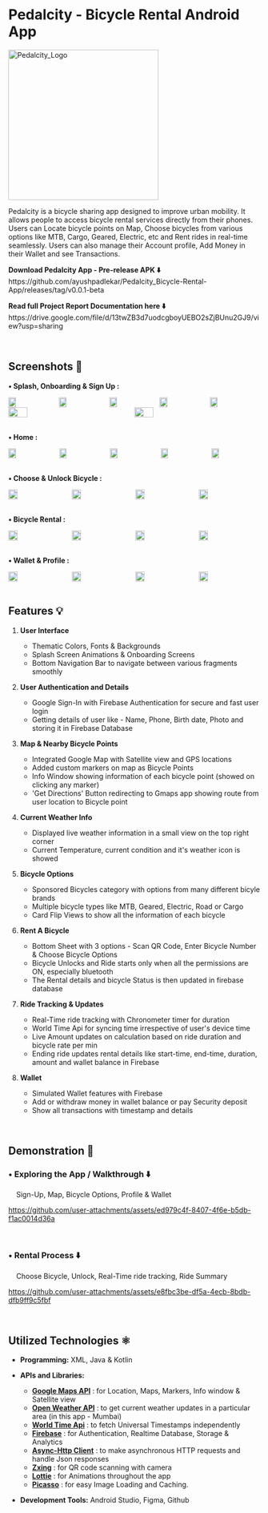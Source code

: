 # Pedalcity - Bicycle Rental Android App

<div align="left">
    <img src="Screenshots/Pedalcity Logo.png" alt="Pedalcity_Logo" width="300">
</div>

Pedalcity is a bicycle sharing app designed to improve urban mobility. It allows people to access bicycle rental services directly from their phones. Users can Locate bicycle points on Map, Choose bicycles from various options like MTB, Cargo, Geared, Electric, etc and Rent rides in real-time seamlessly. Users can also manage their Account profile, Add Money in their Wallet and see Transactions.

<p><b> Download Pedalcity App - Pre-release APK ⬇️</b> </br>
    https://github.com/ayushpadlekar/Pedalcity_Bicycle-Rental-App/releases/tag/v0.0.1-beta </p>

<p><b> Read full Project Report Documentation here ⬇️</b> </br>
    https://drive.google.com/file/d/13twZB3d7uodcgboyUEBO2sZjBUnu2GJ9/view?usp=sharing </p>

</br>

## Screenshots 📸

**• Splash, Onboarding & Sign Up :**

<div style="display: flex; overflow-x: auto; white-space: nowrap;">
  <img src="Screenshots/Splash, Onboarding & Signup/Splash.png" style="flex: 1 0 auto; width: 15%;">
  <img src="Screenshots/Splash, Onboarding & Signup/Onboarding1.png" style="flex: 1 0 auto; width: 15%;">
  <img src="Screenshots/Splash, Onboarding & Signup/Onboarding2.png" style="flex: 1 0 auto; width: 15%;">
  <img src="Screenshots/Splash, Onboarding & Signup/Onboarding3.png" style="flex: 1 0 auto; width: 15%;">
  <img src="Screenshots/Splash, Onboarding & Signup/Onboarding4.png" style="flex: 1 0 auto; width: 15%;">
</div>

<div style="display: flex; overflow-x: auto; white-space: nowrap;">
  <img src="Screenshots/Splash, Onboarding & Signup/SignIn google.png" style="flex: 1 0 auto; width: 15%;">
  <img src="Screenshots/Splash, Onboarding & Signup/SignIn google choose acc.png" style="flex: 1 0 auto; width: 15%;">
</div>
</br>

**• Home :**

<div style="display: flex; overflow-x: auto; white-space: nowrap;">
  <img src="Screenshots/Home/Home Main.png" style="flex: 1 0 auto; width: 15%;">
    &nbsp;
  <img src="Screenshots/Home/Home Satellite.png" style="flex: 1 0 auto; width: 15%;">
    &nbsp;
  <img src="Screenshots/Home/Home Bottom Sheet.png" style="flex: 1 0 auto; width: 15%;">
    &nbsp;
  <img src="Screenshots/Home/Scan QR.png" style="flex: 1 0 auto; width: 15%;">
    &nbsp;
  <img src="Screenshots/Home/Enter Number Dialog.png" style="flex: 1 0 auto; width: 15%;">
</div>
</br>

**• Choose & Unlock Bicycle :**

<div style="display: flex; overflow-x: auto; white-space: nowrap;">
  <img src="Screenshots/Choose & Unlock Bicycle/Choose Bicycle.png" style="flex: 1 0 auto; width: 15%;">
    &nbsp;
  <img src="Screenshots/Choose & Unlock Bicycle/Bicycle Numbers.png" style="flex: 1 0 auto; width: 15%;">
    &nbsp;
  <img src="Screenshots/Choose & Unlock Bicycle/Reconfirm Number.png" style="flex: 1 0 auto; width: 15%;">
    &nbsp;
  <img src="Screenshots/Choose & Unlock Bicycle/Bicycle Unlock Anim.png" style="flex: 1 0 auto; width: 15%;">
</div>
</br>

**• Bicycle Rental :**

<div style="display: flex; overflow-x: auto; white-space: nowrap;">
  <img src="Screenshots/Bicycle Rental/Ongoing Ride.png" style="flex: 1 0 auto; width: 15%;">
    &nbsp;
  <img src="Screenshots/Bicycle Rental/Ongoing Ride Home.png" style="flex: 1 0 auto; width: 15%;">
    &nbsp;
  <img src="Screenshots/Bicycle Rental/End Ride Dialog.png" style="flex: 1 0 auto; width: 15%;">
    &nbsp;
  <img src="Screenshots/Bicycle Rental/Ride Summary.png" style="flex: 1 0 auto; width: 15%;">
</div>
</br>

**• Wallet & Profile :**

<div style="display: flex; overflow-x: auto; white-space: nowrap;">
  <img src="Screenshots/Wallet, Profile, Exit dialog/Wallet screen.png" style="flex: 1 0 auto; width: 15%;">
    &nbsp;
  <img src="Screenshots/Wallet, Profile, Exit dialog/Wallet Add Money.png" style="flex: 1 0 auto; width: 15%;">
    &nbsp;
  <img src="Screenshots/Wallet, Profile, Exit dialog/Wallet Transactions.png" style="flex: 1 0 auto; width: 15%;">
    &nbsp;
  <img src="Screenshots/Wallet, Profile, Exit dialog/Profile screen.png" style="flex: 1 0 auto; width: 15%;">
</div>

</br>

## Features 💡

1. **User Interface**
    - Thematic Colors, Fonts & Backgrounds
    - Splash Screen Animations & Onboarding Screens
    - Bottom Navigation Bar to navigate between various fragments smoothly

2. **User Authentication and Details**
    - Google Sign-In with Firebase Authentication for secure and fast user login
    - Getting details of user like - Name, Phone, Birth date, Photo and storing it in Firebase Database

3. **Map & Nearby Bicycle Points**
    - Integrated Google Map with Satellite view and GPS locations
    - Added custom markers on map as Bicycle Points
    - Info Window showing information of each bicycle point (showed on clicking any marker)
    - 'Get Directions' Button redirecting to Gmaps app showing route from user location to Bicycle point

4. **Current Weather Info**
    - Displayed live weather information in a small view on the top right corner
    - Current Temperature, current condition and it's weather icon is showed

5. **Bicycle Options**
    - Sponsored Bicycles category with options from many different bicyle brands
    - Multiple bicycle types like MTB, Geared, Electric, Road or Cargo
    - Card Flip Views to show all the information of each bicycle

6. **Rent A Bicycle**
    - Bottom Sheet with 3 options - Scan QR Code, Enter Bicycle Number & Choose Bicycle Options
    - Bicycle Unlocks and Ride starts only when all the permissions are ON, especially bluetooth
    - The Rental details and bicycle Status is then updated in firebase database

7. **Ride Tracking & Updates**
    - Real-Time ride tracking with Chronometer timer for duration
    - World Time Api for syncing time irrespective of user's device time
    - Live Amount updates on calculation based on ride duration and bicycle rate per min
    - Ending ride updates rental details like start-time, end-time, duration, amount and wallet balance in Firebase

7. **Wallet**
    - Simulated Wallet features with Firebase
    - Add or withdraw money in wallet balance or pay Security deposit
    - Show all transactions with timestamp and details

</br>

## Demonstration 📲

### • Exploring the App / Walkthrough ⬇️
&nbsp; &nbsp; Sign-Up, Map, Bicycle Options, Profile & Wallet

https://github.com/user-attachments/assets/ed979c4f-8407-4f6e-b5db-f1ac0014d36a

</br>

### • Rental Process ⬇️
&nbsp; &nbsp; Choose Bicycle, Unlock, Real-Time ride tracking, Ride Summary

https://github.com/user-attachments/assets/e8fbc3be-df5a-4ecb-8bdb-dfb9ff9c5fbf

</br>

## Utilized Technologies ⚛
 - **Programming:** XML, Java & Kotlin

 - **APIs and Libraries:**
   - [**Google Maps API**](https://developers.google.com/maps/documentation/android-sdk) : for Location, Maps, Markers, Info window & Satellite view
   - [**Open Weather API**](https://openweathermap.org/api) : to get current weather updates in a particular area (in this app - Mumbai)
   - [**World Time Api**](https://worldtimeapi.org) : to fetch Universal Timestamps independently
   - [**Firebase**](https://firebase.google.com) : for Authentication, Realtime Database, Storage & Analytics
   - [**Async-Http Client**](https://github.com/android-async-http/android-async-http) : to make asynchronous HTTP requests and handle Json responses
   - [**Zxing**](https://github.com/zxing/zxing) : for QR code scanning with camera
   - [**Lottie**](https://lottiefiles.com) : for Animations throughout the app
   - [**Picasso**](https://github.com/square/picasso) : for easy Image Loading and Caching.

 - **Development Tools:** Android Studio, Figma, Github

